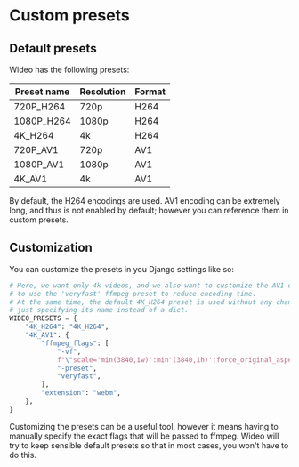 # Custom presets

## Default presets

Wideo has the following presets:

| Preset name | Resolution | Format |
|-------------|------------|--------|
| 720P_H264   | 720p       | H264   |
| 1080P_H264  | 1080p      | H264   |
| 4K_H264     | 4k         | H264   |
| 720P_AV1    | 720p       | AV1    |
| 1080P_AV1   | 1080p      | AV1    |
| 4K_AV1      | 4k         | AV1    |

By default, the H264 encodings are used. AV1 encoding can be extremely long, and
thus is not enabled by default; however you can reference them in custom
presets.

## Customization

You can customize the presets in you Django settings like so:

```python
# Here, we want only 4k videos, and we also want to customize the AV1 encoding
# to use the 'veryfast' ffmpeg preset to reduce encoding time.
# At the same time, the default 4K_H264 preset is used without any change by
# just specifying its name instead of a dict.
WIDEO_PRESETS = {
    "4K_H264": "4K_H264",
    "4K_AV1": {
        "ffmpeg_flags": [
            "-vf",
            f"\"scale='min(3840,iw)':min'(3840,ih)':force_original_aspect_ratio=decrease\"",
            "-preset",
            "veryfast",
        ],
        "extension": "webm",
    },
}
```

Customizing the presets can be a useful tool, however it means having to
manually specify the exact flags that will be passed to ffmpeg.
Wideo will try to keep sensible default presets so that in most cases, you won't
have to do this.
